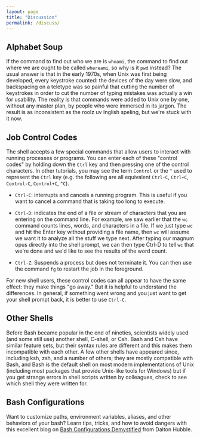```yaml
---
layout: page
title: "Discussion"
permalink: /discuss/
---
```

## Alphabet Soup

If the command to find out who we are is `whoami`, the command to find
out where we are ought to be called `whereami`, so why is it `pwd`
instead? The usual answer is that in the early 1970s, when Unix was
first being developed, every keystroke counted: the devices of the day
were slow, and backspacing on a teletype was so painful that cutting the
number of keystrokes in order to cut the number of typing mistakes was
actually a win for usability. The reality is that commands were added to
Unix one by one, without any master plan, by people who were immersed in
its jargon. The result is as inconsistent as the roolz uv Inglish
speling, but we're stuck with it now.

## Job Control Codes

The shell accepts a few special commands that allow users to interact
with running processes or programs. You can enter each of these
"control codes" by holding down the `Ctrl` key and then pressing one
of the control characters. In other tutorials, you may see the term
`Control` or the `^` used to represent the `Ctrl` key (e.g. the
following are all equivalent `Ctrl-C`, `Ctrl+C`, `Control-C`, `Control+C`, `^C`).

*   `Ctrl-C`:
    interrupts and cancels a running program.
    This is useful if you want to cancel a command that is taking too long to execute.

*   `Ctrl-D`:
    indicates the end of a file or stream of characters that you are entering on the command line.
    For example, we saw earlier that the `wc` command counts lines, words, and characters in a file.
    If we just type `wc` and hit the Enter key without providing a file name,
    then `wc` will assume we want it to analyze all the stuff we type next.
    After typing our magnum opus directly into the shell prompt,
    we can then type Ctrl-D to tell `wc` that we're done and we'd like to see the results of the word count.

*   `Ctrl-Z`:
    Suspends a process but does not terminate it.
    You can then use the command `fg` to restart the job in the foreground.

For new shell users, these control codes can all appear to have
the same effect: they make things "go away." But it is helpful to
understand the differences. In general, if something went wrong and
you just want to get your shell prompt back, it is better to use
`Ctrl-C`.

## Other Shells

Before Bash became popular in the end of nineties, scientists widely
used (and some still use) another shell, C-shell, or Csh. Bash and Csh
have similar feature sets, but their syntax rules are different and
this makes them incompatible with each other. A few other shells have
appeared since, including ksh, zsh, and a number of others; they are
mostly compatible with Bash, and Bash is the default shell on most
modern implementations of Unix (including most packages that provide
Unix-like tools for Windows) but if you get strange errors in shell
scripts written by colleagues, check to see which shell they were
written for.

## Bash Configurations

Want to customize paths, environment variables, aliases, and other 
behaviors of your bash? Learn tips, tricks, and how to avoid dangers 
with this excellent blog on [Bash Configurations Demystified](http://dghubble.com/blog/posts/.bashprofile-.profile-and-.bashrc-conventions/) 
from Dalton Hubble.  

